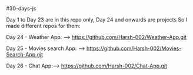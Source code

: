 #30-days-js

Day 1 to Day 23 are in this repo only, Day 24 and onwards are projects So I made different repos for them:

Day 24 - Weather App: --> https://github.com/Harsh-002/Weather-App.git

Day 25 - Movies search App: --> https://github.com/Harsh-002/Movies-Search-App.git

Day 26 - Chat App:--> https://github.com/Harsh-002/Chat-App.git
